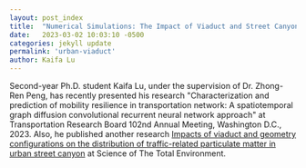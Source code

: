```yaml
---
layout: post_index
title:  "Numerical Simulations: The Impact of Viaduct and Street Canyon Configurations on Particle Distribution"
date:   2023-03-02 10:03:10 -0500
categories: jekyll update
permalink: 'urban-viaduct'
author: Kaifa Lu
---
```


Second-year Ph.D. student Kaifa Lu, under the supervision of Dr. Zhong-Ren Peng, has recently presented his research "Characterization and prediction of mobility resilience in transportation network: A spatiotemporal graph diffusion convolutional recurrent neural network approach" at Transportation Research Board 102nd Annual Meeting, Washington D.C., 2023. Also, he published another research [Impacts of viaduct and geometry configurations on the distribution of traffic-related particulate matter in urban street canyon](https://doi.org/10.1016/j.scitotenv.2022.159902) at Science of The Total Environment.

